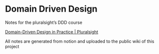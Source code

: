 # Domain Driven Design

Notes for the pluralsight’s DDD course

[Domain-Driven Design in Practice | Pluralsight](https://app.pluralsight.com/course-player?clipId=9d1fccf0-c4bd-4cf9-a3ce-831bec4f84f8)

All notes are generated from notion and uploaded to the public wiki of this project